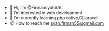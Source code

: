 - 👋 Hi, I’m @FirmansyahSAL
- 👀 I’m interested in web development
- 🌱 I’m currently learning php native,CI,laravel
- 📫 How to reach me syah.firman55@gmail.com

<!---
FirmansyahSAL/FirmansyahSAL is a ✨ special ✨ repository because its `README.md` (this file) appears on your GitHub profile.
You can click the Preview link to take a look at your changes.
--->
